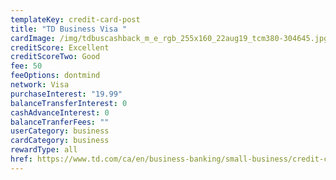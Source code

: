 ```yaml
---
templateKey: credit-card-post
title: "TD Business Visa "
cardImage: /img/tdbuscashback_m_e_rgb_255x160_22aug19_tcm380-304645.jpg
creditScore: Excellent
creditScoreTwo: Good
fee: 50
feeOptions: dontmind
network: Visa
purchaseInterest: "19.99"
balanceTransferInterest: 0
cashAdvanceInterest: 0
balanceTranferFees: ""
userCategory: business
cardCategory: business
rewardType: all
href: https://www.td.com/ca/en/business-banking/small-business/credit-cards/business-cash-back-visa-card/
---
```

